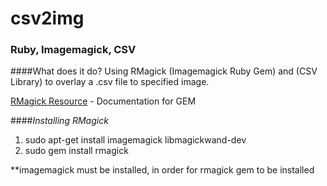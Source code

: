 # csv2img
### Ruby, Imagemagick, CSV

####What does it do?
Using RMagick (Imagemagick Ruby Gem) and (CSV Library) to overlay a .csv file to specified image.

[RMagick Resource](https://rmagick.github.io/usage.html) - Documentation for GEM

####*Installing RMagick*
1. sudo apt-get install imagemagick libmagickwand-dev
2. sudo gem install rmagick

**imagemagick must be installed, in order for rmagick gem to be installed
